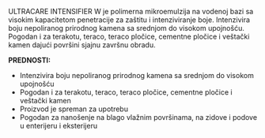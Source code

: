 ULTRACARE INTENSIFIER W je polimerna mikroemulzija na vodenoj bazi sa visokim kapacitetom penetracije za zaštitu i intenziviranje boje.
Intenzivira boju nepoliranog prirodnog kamena sa srednjom do visokom upojnošću. Pogodan i za terakotu, teraco, teraco pločice, cementne pločice i veštački kamen dajući površini sjajnu završnu obradu.

**PREDNOSTI:**
- Intenzivira boju nepoliranog prirodnog kamena sa srednjom do visokom upojnošću
- Pogodan i za terakotu, teraco, teraco pločice, cementne pločice i veštački kamen
- Proizvod je spreman za upotrebu
- Pogodan za nanošenje na blago vlažnim površinama, na zidove i podove u enterijeru i eksterijeru